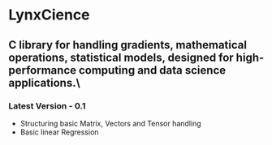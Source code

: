 # LynxCience

## C library for handling gradients, mathematical operations, statistical models, designed for high-performance computing and data science applications.\
### Latest Version - 0.1 
- Structuring basic Matrix, Vectors and Tensor handling
- Basic linear Regression
